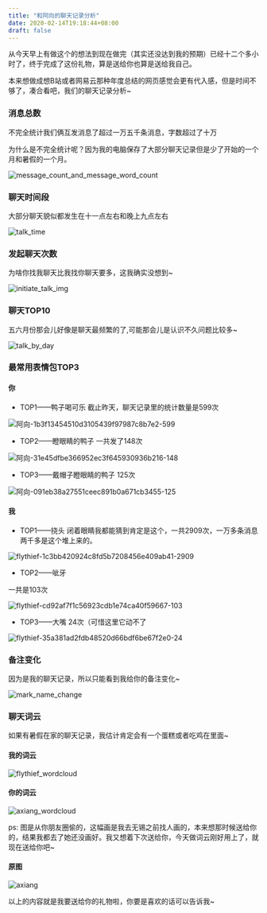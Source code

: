 ```yaml
---
title: "和阿向的聊天记录分析"
date: 2020-02-14T19:18:44+08:00
draft: false
---
```



从今天早上有做这个的想法到现在做完（其实还没达到我的预期）已经十二个多小时了，终于完成了这份礼物，算是送给你也算是送给我自己。

本来想做成想B站或者网易云那种年度总结的网页感觉会更有代入感，但是时间不够了，凑合看吧，我们的聊天记录分析~

### 消息总数

不完全统计我们俩互发消息了超过一万五千条消息，字数超过了十万

为什么是不完全统计呢？因为我的电脑保存了大部分聊天记录但是少了开始的一个月和暑假的一个月。

![message_count_and_message_word_count](./message_count_and_message_word_count.png)

### 聊天时间段

大部分聊天貌似都发生在十一点左右和晚上九点左右

![talk_time](./talk_time.png)

### 发起聊天次数

为啥你找我聊天比我找你聊天要多，这我确实没想到~

![initiate_talk_img](./initiate_talk_img.png)

### 聊天TOP10

五六月份那会儿好像是聊天最频繁的了,可能那会儿是认识不久问题比较多~

![talk_by_day](./talk_by_day.png)

### 最常用表情包TOP3

#### 你 

* TOP1——鸭子喝可乐
截止昨天，聊天记录里的统计数量是599次

![阿向-1b3f13454510d3105439f97987c8b7e2-599](./阿向-1b3f13454510d3105439f97987c8b7e2-599.gif)

* TOP2——瞪眼睛的鸭子
一共发了148次

![阿向-31e45dfbe366952ec3f645930936b216-148](./阿向-31e45dfbe366952ec3f645930936b216-148.gif)

* TOP3——戴帽子瞪眼睛的鸭子
125次

![阿向-091eb38a27551ceec891b0a671cb3455-125](./阿向-091eb38a27551ceec891b0a671cb3455-125.gif)


#### 我

* TOP1——挠头
闭着眼睛我都能猜到肯定是这个，一共2909次，一万多条消息两千多是这个堆上来的。

![flythief-1c3bb420924c8fd5b7208456e409ab41-2909](./flythief-1c3bb420924c8fd5b7208456e409ab41-2909.gif)

* TOP2——呲牙

一共是103次

![flythief-cd92af7f1c56923cdb1e74ca40f59667-103](./flythief-cd92af7f1c56923cdb1e74ca40f59667-103.gif)

* TOP3——大嘴
24次（可惜这里它动不了

![flythief-35a381ad2fdb48520d66bdf6be67f2e0-24](./flythief-35a381ad2fdb48520d66bdf6be67f2e0-24.gif)


### 备注变化

因为是我的聊天记录，所以只能看到我给你的备注变化~

![mark_name_change](./mark_name_change.png)

### 聊天词云

如果有暑假在家的聊天记录，我估计肯定会有一个蛋糕或者吃鸡在里面~

#### 我的词云

![flythief_wordcloud](./flythief_wordcloud.png)

#### 你的词云

![axiang_wordcloud](./axiang_wordcloud.png)


ps: 图是从你朋友圈偷的，这幅画是我去无锡之前找人画的，本来想那时候送给你的，结果我都去了她还没画好。我又想着下次送给你，今天做词云刚好用上了，就现在送给你吧~

#### 原图

![axiang](./axiang.jpg)


以上的内容就是我要送给你的礼物啦，你要是喜欢的话可以告诉我~